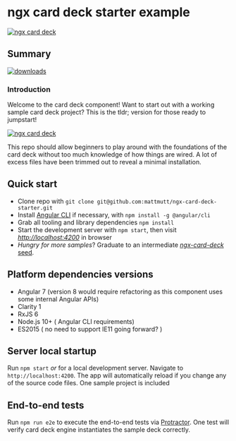# ngx card deck starter example


[![ngx card deck](http://i.postimg.cc/kGm8vJWs/card-deck.png)](http://i.postimg.cc/kGm8vJWs/card-deck.png)

[//]: # (remove https://postimg.cc/delete/fGwX2thh/d73f604c )


## Summary
[![downloads](https://img.shields.io/github/downloads/mattmutt/ngx-card-deck-starter/total.svg)]()

### Introduction

Welcome to the card deck component! Want to start out with a working sample card deck project? 
This is the tldr; version for those ready to jumpstart!

[![ngx card deck](http://i.postimg.cc/Bv5ht6pr/ngx-card-deck-starter-sample.png)](http://i.postimg.cc/Bv5ht6pr/ngx-card-deck-starter-sample.png)

[//]: # (remove C97v8DMd/d585d5d1 )

This repo should allow beginners to play around with the foundations of the card deck without too much knowledge of how things are wired.
A lot of excess files have been trimmed out to reveal a minimal installation.


## Quick start

* Clone repo with `git clone git@github.com:mattmutt/ngx-card-deck-starter.git`
* Install [Angular CLI](https://angular.io/cli) if necessary, with `npm install -g @angular/cli`
* Grab all tooling and library dependencies `npm install`
* Start the development server with `npm start`, then visit _[http://localhost:4200](http://localhost:4200)_ in browser
* _Hungry for more samples_? Graduate to an intermediate [_ngx-card-deck_ seed](https://github.com/mattmutt/ngx-card-deck-seed).


## Platform dependencies versions
* Angular 7 (version 8 would require refactoring as this component uses some internal Angular APIs)
* Clarity 1
* RxJS 6
* Node.js 10+ ( Angular CLI requirements)
* ES2015 ( no need to support IE11 going forward? )

## Server local startup

Run `npm start` *or* for a local development server. Navigate to `http://localhost:4200`. The app will automatically reload if you change 
any of the source code files. One sample project is included



## End-to-end tests

Run `npm run e2e` to execute the end-to-end tests via [Protractor](http://www.protractortest.org). One test will verify card deck engine instantiates the sample deck correctly.

